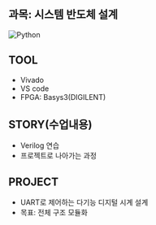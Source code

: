 ## 과목: 시스템 반도체 설계
![Python](https://img.shields.io/badge/Verilog)
## TOOL
* Vivado
* VS code
* FPGA: Basys3(DIGILENT)
## STORY(수업내용)
* Verilog 연습
* 프로젝트로 나아가는 과정
## PROJECT
* UART로 제어하는 다기능 디지털 시계 설계
* 목표: 전체 구조 모듈화
